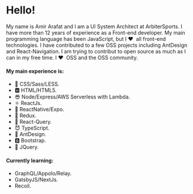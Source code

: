 # Hello!

My name is Amir Arafat and I am a UI System Architect at ArbiterSports. I have more than 12 years of experience as a Front-end developer. My main programming language has been JavaScript, but I ❤️ &nbsp;all front-end technologies. I have contributed to a few OSS projects including AntDesign and React-Navigation. I am trying to contribut to open source as much as I can in my free time. I ❤️ &nbsp;OSS and the OSS community. 

#### My main experience is:
- 💫 CSS/Sass/LESS. 
- 🅷 HTML/HTML5.
- 😎 Node/Express/AWS Serverless with Lambda.
- ⚛ ReactJs. 
- 📱 ReactNative/Expo.
- 🤖 Redux.
- 🧮 React-Query.
- 😈 TypeScript.
- 🐜 AntDesign.
- 🅱 Bootstrap.
- 👾 JQuery.


#### Currently learning:
- GraphQL/Appolo/Relay.
- GatsbyJS/NextJs.
- Recoil.


<!--
**amir5000/amir5000** is a ✨ _special_ ✨ repository because its `README.md` (this file) appears on your GitHub profile.

Here are some ideas to get you started:

- 🔭 I’m currently working on ...
- 🌱 I’m currently learning ...
- 👯 I’m looking to collaborate on ...
- 🤔 I’m looking for help with ...
- 💬 Ask me about ...
- 📫 How to reach me: ...
- 😄 Pronouns: ...
- ⚡ Fun fact: ...
-->
